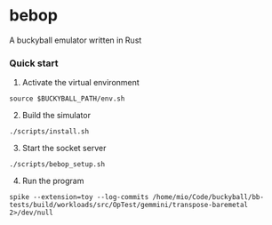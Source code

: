 # bebop
A buckyball emulator written in Rust


### Quick start

1. Activate the virtual environment
```
source $BUCKYBALL_PATH/env.sh
```

2. Build the simulator
```
./scripts/install.sh
```

3. Start the socket server
```
./scripts/bebop_setup.sh
```

4. Run the program
```
spike --extension=toy --log-commits /home/mio/Code/buckyball/bb-tests/build/workloads/src/OpTest/gemmini/transpose-baremetal 2>/dev/null
```
